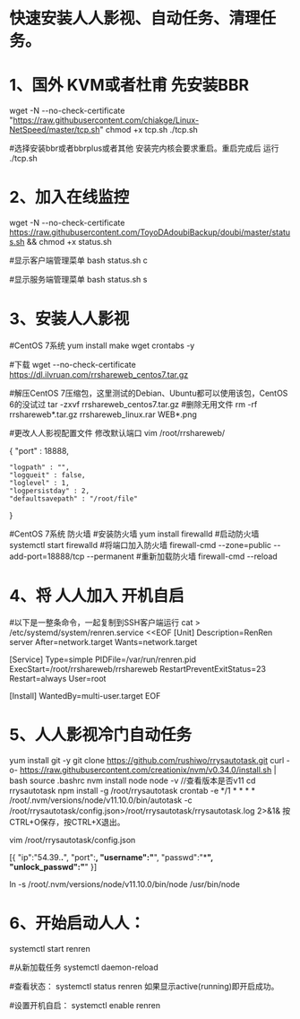 # 快速安装人人影视、自动任务、清理任务。

# 1、国外 KVM或者杜甫 先安装BBR
wget -N --no-check-certificate "https://raw.githubusercontent.com/chiakge/Linux-NetSpeed/master/tcp.sh"
chmod +x tcp.sh
./tcp.sh

#选择安装bbr或者bbrplus或者其他 安装完内核会要求重启。重启完成后 运行
./tcp.sh


# 2、加入在线监控

wget -N --no-check-certificate https://raw.githubusercontent.com/ToyoDAdoubiBackup/doubi/master/status.sh && chmod +x status.sh

#显示客户端管理菜单
bash status.sh c
 
#显示服务端管理菜单
bash status.sh s


# 3、安装人人影视

#CentOS 7系统
yum install make wget crontabs -y

#下载
wget --no-check-certificate https://dl.ilvruan.com/rrshareweb_centos7.tar.gz

#解压CentOS 7压缩包，这里测试的Debian、Ubuntu都可以使用该包，CentOS 6的没试过
tar -zxvf rrshareweb_centos7.tar.gz
#删除无用文件
rm -rf rrshareweb*.tar.gz rrshareweb_linux.rar WEB*.png

#更改人人影视配置文件 修改默认端口
vim /root/rrshareweb/

{
    "port" : 18888,

    "logpath" : "",
    "logqueit" : false,
    "loglevel" : 1,
    "logpersistday" : 2,
    "defaultsavepath" : "/root/file"
}

#CentOS 7系统 防火墙
#安装防火墙
yum install firewalld
#启动防火墙
systemctl start firewalld
#将端口加入防火墙
firewall-cmd --zone=public --add-port=18888/tcp --permanent
#重新加载防火墙
firewall-cmd --reload

# 4、将 人人加入 开机自启
#以下是一整条命令，一起复制到SSH客户端运行
cat > /etc/systemd/system/renren.service <<EOF
[Unit]
Description=RenRen server
After=network.target
Wants=network.target

[Service]
Type=simple
PIDFile=/var/run/renren.pid
ExecStart=/root/rrshareweb/rrshareweb
RestartPreventExitStatus=23
Restart=always
User=root

[Install]
WantedBy=multi-user.target
EOF


# 5、人人影视冷门自动任务
yum install git -y
git clone https://github.com/rushiwo/rrysautotask.git
curl -o- https://raw.githubusercontent.com/creationix/nvm/v0.34.0/install.sh | bash
source .bashrc
nvm install node
node -v //查看版本是否v11
cd rrysautotask
npm install -g /root/rrysautotask
crontab -e
*/1 * * * * /root/.nvm/versions/node/v11.10.0/bin/autotask -c /root/rrysautotask/config.json>/root/rrysautotask/rrysautotask.log 2>&1&
按CTRL+O保存，按CTRL+X退出。

vim /root/rrysautotask/config.json

[{
    "ip":"54.39.**.**",
    "port":**,
    "username":"**",
    "passwd":"***",
    "unlock_passwd":"**"
}]

ln -s /root/.nvm/versions/node/v11.10.0/bin/node /usr/bin/node

# 6、开始启动人人：
systemctl start renren

#从新加载任务
systemctl daemon-reload

#查看状态：
systemctl status renren
如果显示active(running)即开启成功。

#设置开机自启：
systemctl enable renren
